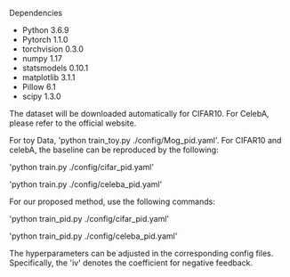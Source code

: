 Dependencies 
- Python 3.6.9
- Pytorch 1.1.0
- torchvision 0.3.0
- numpy 1.17
- statsmodels 0.10.1
- matplotlib 3.1.1
- Pillow 6.1
- scipy 1.3.0

The dataset will be downloaded automatically for CIFAR10. For CelebA, please refer to the official website.

For toy Data, 'python train_toy.py ./config/Mog_pid.yaml'.
For CIFAR10 and celebA, the baseline can be reproduced by the following: 

'python train.py ./config/cifar_pid.yaml'

'python train.py ./config/celeba_pid.yaml'

For our proposed method, use the following commands:

'python train_pid.py ./config/cifar_pid.yaml'

'python train_pid.py ./config/celeba_pid.yaml'

The hyperparameters can be adjusted in the corresponding config files. Specifically, the 'iv' denotes the coefficient for negative feedback.